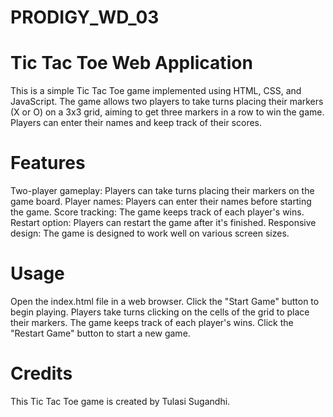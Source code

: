 # PRODIGY_WD_03

# Tic Tac Toe Web Application
This is a simple Tic Tac Toe game implemented using HTML, CSS, and JavaScript. The game allows two players to take turns placing their markers (X or O) on a 3x3 grid, aiming to get three markers in a row to win the game. Players can enter their names and keep track of their scores.

# Features
Two-player gameplay: Players can take turns placing their markers on the game board.
Player names: Players can enter their names before starting the game.
Score tracking: The game keeps track of each player's wins.
Restart option: Players can restart the game after it's finished.
Responsive design: The game is designed to work well on various screen sizes.

# Usage
Open the index.html file in a web browser.
Click the "Start Game" button to begin playing.
Players take turns clicking on the cells of the grid to place their markers.
The game keeps track of each player's wins.
Click the "Restart Game" button to start a new game.

# Credits
This Tic Tac Toe game is created by Tulasi Sugandhi.
